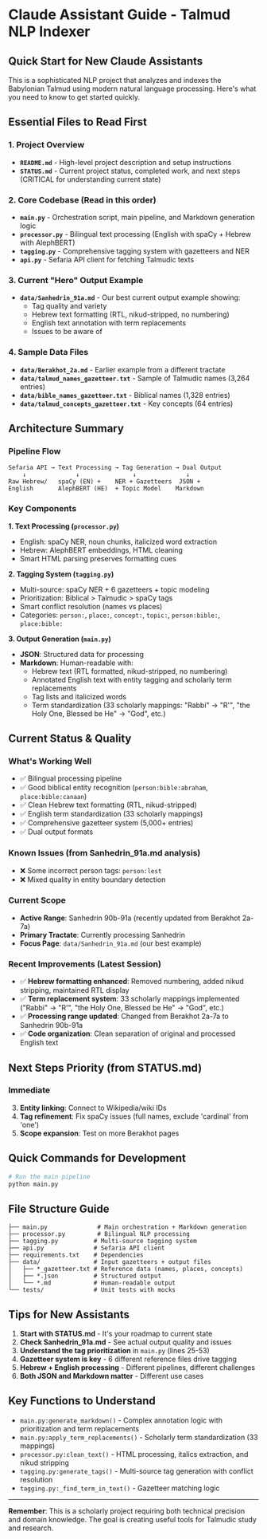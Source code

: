 # Claude Assistant Guide - Talmud NLP Indexer

## Quick Start for New Claude Assistants

This is a sophisticated NLP project that analyzes and indexes the Babylonian Talmud using modern natural language processing. Here's what you need to know to get started quickly.

## Essential Files to Read First

### 1. Project Overview
- **`README.md`** - High-level project description and setup instructions
- **`STATUS.md`** - Current project status, completed work, and next steps (CRITICAL for understanding current state)

### 2. Core Codebase (Read in this order)
- **`main.py`** - Orchestration script, main pipeline, and Markdown generation logic
- **`processor.py`** - Bilingual text processing (English with spaCy + Hebrew with AlephBERT)
- **`tagging.py`** - Comprehensive tagging system with gazetteers and NER
- **`api.py`** - Sefaria API client for fetching Talmudic texts

### 3. Current "Hero" Output Example
- **`data/Sanhedrin_91a.md`** - Our best current output example showing:
  - Tag quality and variety
  - Hebrew text formatting (RTL, nikud-stripped, no numbering)
  - English text annotation with term replacements
  - Issues to be aware of

### 4. Sample Data Files
- **`data/Berakhot_2a.md`** - Earlier example from a different tractate
- **`data/talmud_names_gazetteer.txt`** - Sample of Talmudic names (3,264 entries)
- **`data/bible_names_gazetteer.txt`** - Biblical names (1,328 entries)
- **`data/talmud_concepts_gazetteer.txt`** - Key concepts (64 entries)

## Architecture Summary

### Pipeline Flow
```
Sefaria API → Text Processing → Tag Generation → Dual Output
    ↓              ↓               ↓              ↓
Raw Hebrew/   spaCy (EN) +    NER + Gazetteers  JSON + 
English       AlephBERT (HE)  + Topic Model    Markdown
```

### Key Components

**1. Text Processing (`processor.py`)**
- English: spaCy NER, noun chunks, italicized word extraction
- Hebrew: AlephBERT embeddings, HTML cleaning
- Smart HTML parsing preserves formatting cues

**2. Tagging System (`tagging.py`)**
- Multi-source: spaCy NER + 6 gazetteers + topic modeling
- Prioritization: Biblical > Talmudic > spaCy tags
- Smart conflict resolution (names vs places)
- Categories: `person:`, `place:`, `concept:`, `topic:`, `person:bible:`, `place:bible:`

**3. Output Generation (`main.py`)**
- **JSON**: Structured data for processing
- **Markdown**: Human-readable with:
  - Hebrew text (RTL formatted, nikud-stripped, no numbering)
  - Annotated English text with entity tagging and scholarly term replacements
  - Tag lists and italicized words
  - Term standardization (33 scholarly mappings: "Rabbi" → "R'", "the Holy One, Blessed be He" → "God", etc.)

## Current Status & Quality

### What's Working Well
- ✅ Bilingual processing pipeline
- ✅ Good biblical entity recognition (`person:bible:abraham`, `place:bible:canaan`)
- ✅ Clean Hebrew text formatting (RTL, nikud-stripped)
- ✅ English term standardization (33 scholarly mappings)
- ✅ Comprehensive gazetteer system (5,000+ entries)
- ✅ Dual output formats

### Known Issues (from Sanhedrin_91a.md analysis)
- ❌ Some incorrect person tags: `person:lest`
- ❌ Mixed quality in entity boundary detection

### Current Scope
- **Active Range**: Sanhedrin 90b-91a (recently updated from Berakhot 2a-7a)
- **Primary Tractate**: Currently processing Sanhedrin
- **Focus Page**: `data/Sanhedrin_91a.md` (our best example)

### Recent Improvements (Latest Session)
- ✅ **Hebrew formatting enhanced**: Removed numbering, added nikud stripping, maintained RTL display
- ✅ **Term replacement system**: 33 scholarly mappings implemented ("Rabbi" → "R'", "the Holy One, Blessed be He" → "God", etc.)
- ✅ **Processing range updated**: Changed from Berakhot 2a-7a to Sanhedrin 90b-91a
- ✅ **Code organization**: Clean separation of original and processed English text

## Next Steps Priority (from STATUS.md)

### Immediate 

3. **Entity linking**: Connect to Wikipedia/wiki IDs
4. **Tag refinement**: Fix spaCy issues (full names, exclude 'cardinal' from 'one')
5. **Scope expansion**: Test on more Berakhot pages



## Quick Commands for Development

```bash
# Run the main pipeline
python main.py


```

## File Structure Guide

```
├── main.py              # Main orchestration + Markdown generation
├── processor.py         # Bilingual NLP processing  
├── tagging.py          # Multi-source tagging system
├── api.py              # Sefaria API client
├── requirements.txt    # Dependencies
├── data/               # Input gazetteers + output files
│   ├── *_gazetteer.txt # Reference data (names, places, concepts)
│   ├── *.json          # Structured output
│   └── *.md            # Human-readable output
└── tests/              # Unit tests with mocks
```

## Tips for New Assistants

1. **Start with STATUS.md** - It's your roadmap to current state
2. **Check Sanhedrin_91a.md** - See actual output quality and issues
3. **Understand the tag prioritization** in `main.py` (lines 25-53)
4. **Gazetteer system is key** - 6 different reference files drive tagging
5. **Hebrew + English processing** - Different pipelines, different challenges
6. **Both JSON and Markdown matter** - Different use cases

## Key Functions to Understand

- `main.py:generate_markdown()` - Complex annotation logic with prioritization and term replacements
- `main.py:apply_term_replacements()` - Scholarly term standardization (33 mappings)
- `processor.py:clean_text()` - HTML processing, italics extraction, and nikud stripping
- `tagging.py:generate_tags()` - Multi-source tag generation with conflict resolution
- `tagging.py:_find_term_in_text()` - Gazetteer matching logic

---

**Remember**: This is a scholarly project requiring both technical precision and domain knowledge. The goal is creating useful tools for Talmudic study and research.
